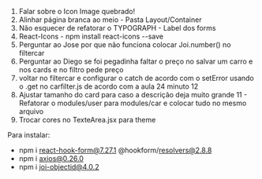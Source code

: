 1) Falar sobre o Icon Image quebrado!
3) Alinhar página branca ao meio - Pasta Layout/Container
4) Não esquecer de refatorar o TYPOGRAPH - Label dos forms
5) React-Icons - npm install react-icons --save
6) Perguntar ao Jose por que não funciona colocar Joi.number() no filtercar
8) Perguntar ao Diego se foi pegadinha faltar o preço no salvar um carro e nos cards e no filtro pede preço
9) voltar no filtercar e configurar o catch de acordo com o setError usando o .get no carfilter.js de acordo com a aula 24 minuto 12
10) Ajustar tamanho do card para caso a descrição deja muito grande
11 - Refatorar o modules/user para modules/car e colocar tudo no mesmo arquivo
12) Trocar cores no TexteArea.jsx para theme


Para instalar:


- npm i react-hook-form@7.27.1 @hookform/resolvers@2.8.8
- npm i axios@0.26.0
- npm i joi-objectid@4.0.2